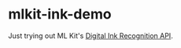 # mlkit-ink-demo

Just trying out ML Kit's [Digital Ink Recognition API](https://developers.google.com/ml-kit/vision/digital-ink-recognition/android).
